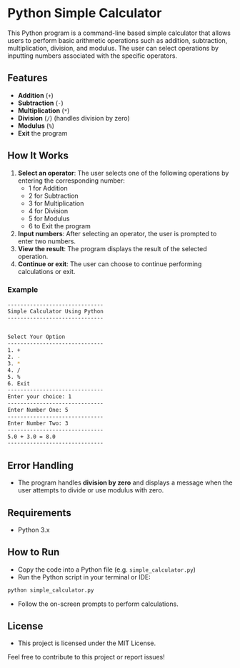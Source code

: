 # Python Simple Calculator

This Python program is a command-line based simple calculator that allows users to perform basic arithmetic operations such as addition, subtraction, multiplication, division, and modulus. The user can select operations by inputting numbers associated with the specific operators.

## Features

- **Addition** (`+`)
- **Subtraction** (`-`)
- **Multiplication** (`*`)
- **Division** (`/`) (handles division by zero)
- **Modulus** (`%`)
- **Exit** the program

## How It Works

1. **Select an operator**: The user selects one of the following operations by entering the corresponding number:
   - 1 for Addition
   - 2 for Subtraction
   - 3 for Multiplication
   - 4 for Division
   - 5 for Modulus
   - 6 to Exit the program
2. **Input numbers**: After selecting an operator, the user is prompted to enter two numbers.
3. **View the result**: The program displays the result of the selected operation.
4. **Continue or exit**: The user can choose to continue performing calculations or exit.

### Example

```bash
------------------------------
Simple Calculator Using Python
------------------------------


Select Your Option
------------------------------
1. +
2. -
3. *
4. /
5. %
6. Exit
------------------------------
Enter your choice: 1
------------------------------
Enter Number One: 5
------------------------------
Enter Number Two: 3
------------------------------
5.0 + 3.0 = 8.0
------------------------------
```

## Error Handling

- The program handles **division by zero** and displays a message when the user attempts to divide or use modulus with zero.

## Requirements

- Python 3.x

## How to Run

- Copy the code into a Python file (e.g. `simple_calculator.py`)
- Run the Python script in your terminal or IDE:

```bash
python simple_calculator.py
```

- Follow the on-screen prompts to perform calculations.

## License

- This project is licensed under the MIT License.

Feel free to contribute to this project or report issues!
